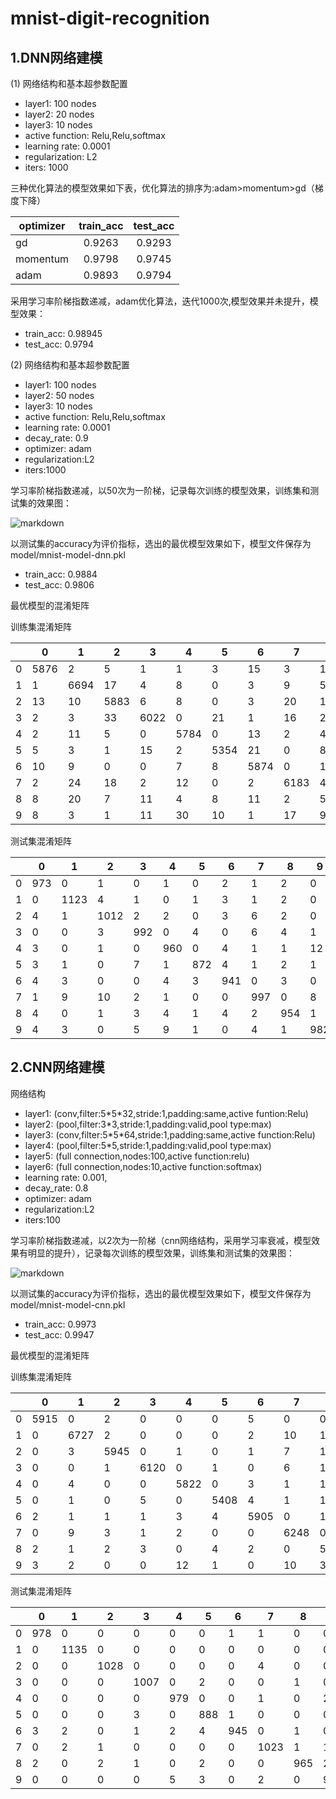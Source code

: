 # mnist-digit-recognition
## 1.DNN网络建模
(1) 网络结构和基本超参数配置
- layer1: 100 nodes  
- layer2: 20 nodes 
- layer3: 10 nodes
- active function: Relu,Relu,softmax
- learning rate: 0.0001
- regularization: L2
- iters: 1000

三种优化算法的模型效果如下表，优化算法的排序为:adam>momentum>gd（梯度下降）

optimizer|train_acc|test_acc
----|:----:|:-----:
gd|0.9263|0.9293
momentum|0.9798|0.9745
adam|0.9893|0.9794

采用学习率阶梯指数递减，adam优化算法，迭代1000次,模型效果并未提升，模型效果：
- train_acc: 0.98945
- test_acc: 0.9794

(2) 网络结构和基本超参数配置
- layer1: 100 nodes  
- layer2: 50 nodes 
- layer3: 10 nodes
- active function: Relu,Relu,softmax
- learning rate: 0.0001
- decay_rate: 0.9
- optimizer: adam
- regularization:L2
- iters:1000

学习率阶梯指数递减，以50次为一阶梯，记录每次训练的模型效果，训练集和测试集的效果图：

![markdown](https://github.com/spring-xiao/mnist-digit-recognition/tree/master/result/acc-model-dnn-img.jpg)

以测试集的accuracy为评价指标，选出的最优模型效果如下，模型文件保存为model/mnist-model-dnn.pkl
- train_acc: 0.9884
- test_acc: 0.9806

最优模型的混淆矩阵

训练集混淆矩阵

|   |0|1|2|3|4|5|6|7|8|9|acc_rate
----|----|----|----|----|----|----|----|----|----|----|----
|0|5876|2|5|1|1|3|15|3|12|5|0.992065
|1|1|6694|17|4|8|0|3|9|5|1|0.99288
|2|13|10|5883|6|8|0|3|20|12|3|0.987412
|3|2|3|33|6022|0|21|1|16|20|13|0.982221
|4|2|11|5|0|5784|0|13|2|4|21|0.990072
|5|5|3|1|15|2|5354|21|0|8|12|0.987641
|6|10|9|0|0|7|8|5874|0|10|0|0.992565
|7|2|24|18|2|12|0|2|6183|4|18|0.986911
|8|8|20|7|11|4|8|11|2|5773|7|0.986669
|9|8|3|1|11|30|10|1|17|9|5859|0.984871

测试集混淆矩阵

|   |0|1|2|3|4|5|6|7|8|9|acc_rate
----|----|----|----|----|----|----|----|----|----|----|----
|0|973|0|1|0|1|0|2|1|2|0|0.992857
|1|0|1123|4|1|0|1|3|1|2|0|0.989427
|2|4|1|1012|2|2|0|3|6|2|0|0.98062
|3|0|0|3|992|0|4|0|6|4|1|0.982178
|4|3|0|1|0|960|0|4|1|1|12|0.977597
|5|3|1|0|7|1|872|4|1|2|1|0.977578
|6|4|3|0|0|4|3|941|0|3|0|0.982255
|7|1|9|10|2|1|0|0|997|0|8|0.969844
|8|4|0|1|3|4|1|4|2|954|1|0.979466
|9|4|3|0|5|9|1|0|4|1|982|0.973241



## 2.CNN网络建模

网络结构
- layer1: (conv,filter:5\*5\*32,stride:1,padding:same,active funtion:Relu)
- layer2: (pool,filter:3\*3,stride:1,padding:valid,pool type:max)
- layer3: (conv,filter:5\*5\*64,stride:1,padding:same,active function:Relu)
- layer4: (pool,filter:5\*5,stride:1,padding:valid,pool type:max)
- layer5: (full connection,nodes:100,active function:relu)
- layer6: (full connection,nodes:10,active function:softmax)
- learning rate: 0.001,
- decay_rate: 0.8
- optimizer: adam
- regularization:L2
- iters:100

学习率阶梯指数递减，以2次为一阶梯（cnn网络结构，采用学习率衰减，模型效果有明显的提升），记录每次训练的模型效果，训练集和测试集的效果图：

![markdown](https://github.com/spring-xiao/mnist-digit-recognition/tree/master/result/acc-model-cnn-img.jpg)

以测试集的accuracy为评价指标，选出的最优模型效果如下，模型文件保存为model/mnist-model-cnn.pkl
- train_acc: 0.9973
- test_acc: 0.9947

最优模型的混淆矩阵

训练集混淆矩阵

|   |0|1|2|3|4|5|6|7|8|9|acc_rate
----|----|----|----|----|----|----|----|----|----|----|----
|0|5915|0|2|0|0|0|5|0|0|1|0.998649
|1|0|6727|2|0|0|0|2|10|1|0|0.997775
|2|0|3|5945|0|1|0|1|7|1|0|0.997818
|3|0|0|1|6120|0|1|0|6|1|2|0.998206
|4|0|4|0|0|5822|0|3|1|1|11|0.996577
|5|0|1|0|5|0|5408|4|1|1|1|0.997602
|6|2|1|1|1|3|4|5905|0|1|0|0.997803
|7|0|9|3|1|2|0|0|6248|0|2|0.997287
|8|2|1|2|3|0|4|2|0|5831|6|0.996582
|9|3|2|0|0|12|1|0|10|3|5918|0.994789

测试集混淆矩阵

|   |0|1|2|3|4|5|6|7|8|9|acc_rate
----|----|----|----|----|----|----|----|----|----|----|----
|0|978|0|0|0|0|0|1|1|0|0|0.997959
|1|0|1135|0|0|0|0|0|0|0|0|1
|2|0|0|1028|0|0|0|0|4|0|0|0.996124
|3|0|0|0|1007|0|2|0|0|1|0|0.99703
|4|0|0|0|0|979|0|0|1|0|2|0.996945
|5|0|0|0|3|0|888|1|0|0|0|0.995516
|6|3|2|0|1|2|4|945|0|1|0|0.98643
|7|0|2|1|0|0|0|0|1023|1|1|0.995136
|8|2|0|2|1|0|2|0|0|965|2|0.99076
|9|0|0|0|0|5|3|0|2|0|999|0.990089



